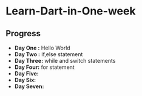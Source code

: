 # Learn-Dart-in-One-week


## Progress
<ul>

  <li><b>Day One :</b> Hello World</li>
  <li><b>Day Two :</b> if,else statement</li>
  <li><b>Day Three:</b> while and switch statements</li>
  <li><b>Day Four:</b> for statement </li>
  <li><b>Day Five:</b> </li>
  <li><b>Day Six:</b> </li>
  <li><b>Day Seven:</b>  </li>

</ul>
